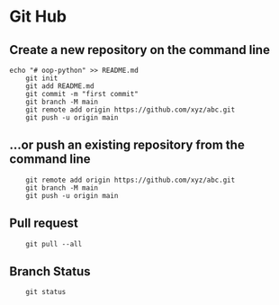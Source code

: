 
# Git Hub

## Create a new repository on the command line
    echo "# oop-python" >> README.md
        git init
        git add README.md
        git commit -m "first commit"
        git branch -M main
        git remote add origin https://github.com/xyz/abc.git
        git push -u origin main

## …or push an existing repository from the command line
        git remote add origin https://github.com/xyz/abc.git
        git branch -M main
        git push -u origin main

## Pull request

        git pull --all

## Branch Status
        git status
